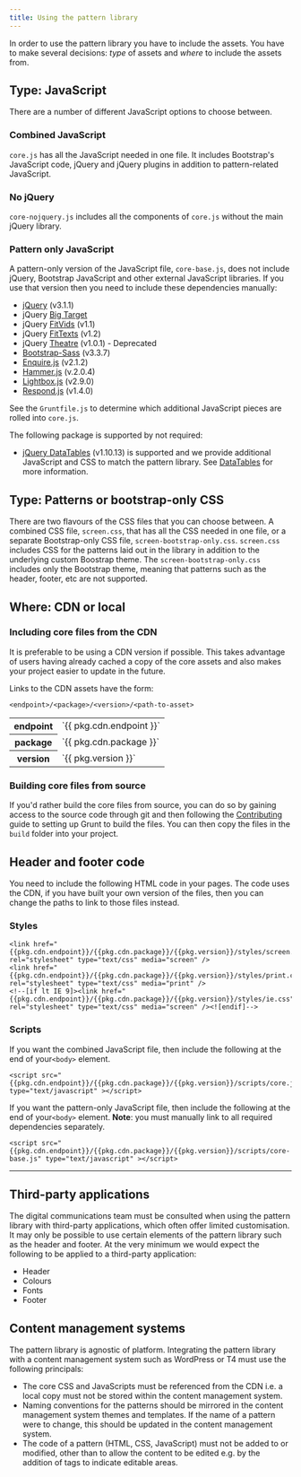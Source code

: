 ```yaml
---
title: Using the pattern library
---
```


In order to use the pattern library you have to include the assets. You have to make several decisions: _type_ of assets and _where_ to include the assets from.




## Type: JavaScript

There are a number of different JavaScript options to choose between. 


### Combined JavaScript

`core.js` has all the JavaScript needed in one file. It includes Bootstrap's JavaScript code, jQuery and jQuery plugins in addition to pattern-related JavaScript. 


### No jQuery

`core-nojquery.js` includes all the components of `core.js` without the main jQuery library.


### Pattern only JavaScript

A pattern-only version of the JavaScript file, `core-base.js`, does not include jQuery, Bootstrap JavaScript and other external JavaScript libraries. If you use that version then you need to include these dependencies manually:

* [jQuery](http://jquery.com/) (v3.1.1)
* jQuery [Big Target](https://github.com/leevigraham/jquery-bigTarget.js/)
* jQuery [FitVids](https://github.com/davatron5000/FitVids.js) (v1.1)
* jQuery [FitTexts](https://github.com/davatron5000/FitText.js) (v1.2)
* jQuery [Theatre](https://bitbucket.org/st-andrews/jquery-theatre) (v1.0.1) - Deprecated
* [Bootstrap-Sass](https://github.com/twbs/bootstrap-sass) (v3.3.7)
* [Enquire.js](https://github.com/WickyNilliams/enquire.js) (v2.1.2)
* [Hammer.js](http://hammerjs.github.io/) (v.2.0.4)
* [Lightbox.js](https://github.com/lokesh/lightbox2/) (v2.9.0)
* [Respond.js](https://github.com/scottjehl/Respond) (v1.4.0)

See the `Gruntfile.js` to determine which additional JavaScript pieces are rolled into `core.js`.

The following package is supported by not required:

* [jQuery DataTables](http://www.datatables.net/) (v1.10.13) is supported and we provide additional JavaScript and CSS to match the pattern library. See [DataTables](examples/datatables.html) for more information.




## Type: Patterns or bootstrap-only CSS

There are two flavours of the CSS files that you can choose between. A combined CSS file, `screen.css`, that has all the CSS needed in one file, or a separate Bootstrap-only CSS file, `screen-bootstrap-only.css`. `screen.css` includes CSS for the patterns laid out in the library in addition to the underlying custom Boostrap theme. The `screen-bootstrap-only.css` includes only the Bootstrap theme, meaning that patterns such as the header, footer, etc are not supported.




## Where: CDN or local


### Including core files from the CDN

It is preferable to be using a CDN version if possible. This takes advantage of users having already cached a copy of the core assets and also makes your project easier to update in the future.

Links to the CDN assets have the form:

    <endpoint>/<package>/<version>/<path-to-asset>

<table>
  <tr><th>endpoint</th><td>`{{ pkg.cdn.endpoint }}`</td></tr>
  <tr><th>package</th><td>`{{ pkg.cdn.package }}`</td></tr>
  <tr><th>version</th><td>`{{ pkg.version }}`</td></tr>
</table>


### Building core files from source

If you'd rather build the core files from source, you can do so by gaining access to the source code through git and then following the [Contributing](https://github.com/standrewsdigital/digital-pattern-library/blob/master/CONTRIBUTING.md) guide to setting up Grunt to build the files. You can then copy the files in the `build` folder into your project.





## Header and footer code

You need to include the following HTML code in your pages. The code uses the CDN, if you have built your own version of the files, then you can change the paths to link to those files instead.


### Styles

```
<link href="{{pkg.cdn.endpoint}}/{{pkg.cdn.package}}/{{pkg.version}}/styles/screen.css" rel="stylesheet" type="text/css" media="screen" />
<link href="{{pkg.cdn.endpoint}}/{{pkg.cdn.package}}/{{pkg.version}}/styles/print.css" rel="stylesheet" type="text/css" media="print" />
<!--[if lt IE 9]><link href="{{pkg.cdn.endpoint}}/{{pkg.cdn.package}}/{{pkg.version}}/styles/ie.css" rel="stylesheet" type="text/css" media="screen" /><![endif]-->
```


### Scripts

If you want the combined JavaScript file, then include the following at the end of your`<body>` element.

```
<script src="{{pkg.cdn.endpoint}}/{{pkg.cdn.package}}/{{pkg.version}}/scripts/core.js" type="text/javascript" ></script>
```

If you want the pattern-only JavaScript file, then include the following at the end of your`<body>` element. __Note__: you must manually link to all required dependencies separately.

```
<script src="{{pkg.cdn.endpoint}}/{{pkg.cdn.package}}/{{pkg.version}}/scripts/core-base.js" type="text/javascript" ></script>
```


---

## Third-party applications

The digital communications team must be consulted when using the pattern library with third-party applications, which often offer limited customisation. It may only be possible to use certain elements of the pattern library such as the header and footer. At the very minimum we would expect the following to be applied to a third-party application:

* Header
* Colours
* Fonts
* Footer


## Content management systems

The pattern library is agnostic of platform. Integrating the pattern library with a content management system such as WordPress or T4 must use the following principals:

* The core CSS and JavaScripts must be referenced from the CDN i.e. a local copy must not be stored within the content management system.
* Naming conventions for the patterns should be mirrored in the content management system themes and templates. If the name of a pattern were to change, this should be updated in the content management system.
* The code of a pattern (HTML, CSS, JavaScript) must not be added to or modified, other than to allow the content to be edited e.g. by the addition of tags to indicate editable areas.